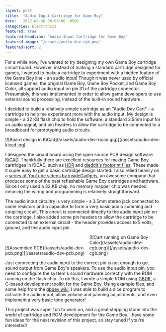 ```yaml
---
layout: post
title:  "Audio Input Cartridge for Game Boy"
date:   2022-08-30 00:00:00 -0500
categories: Electronics
featured: true
featured-headline: "Audio Input Cartridge for Game Boy"
featured-image: "/assets/audio-dev-cgb.png"
featured-sort: 2
---
```


For a while now, I've wanted to try designing my own Game Boy cartridge circuit board. However, instead of making a standard cartridge designed for games, I wanted to make a cartridge to experiment with a hidden feature of the Game Boy line - an audio input! Though it was never used by official licensed games, the original Game Boy, Game Boy Pocket, and Game Boy Color, all support audio input on pin 31 of the cartridge connector. Presumably, this was implemented in order to allow game developers to use external sound processing, instead of the built-in sound hardware.

I decided to build a relatively simple cartridge as an "Audio Dev Cart" - a cartridge to help me experiment more with the audio input. My design is simple - a 32 KB flash chip to hold the software, a standard 3.5mm input for an audio signal, and pin headers to allow the cartridge to be connected to a breadboard for prototyping audio circuits.

<div class='image-container'>
[![Board design in KiCad](/assets/audio-dev-kicad.jpg)](/assets/audio-dev-kicad.jpg)
</div>

I designed the circuit board using the open source PCB design software [KiCAD](https://www.kicad.org/). Thankfully there are excellent resources for making Game Boy cartridges in KiCAD, such as [HDR](https://github.com/HDR/HDR_Gameboy) and [djeddit's footprint files](https://github.com/djedditt/kicad-gamepaks). These made it super easy to get a basic cartridge design started. I also relied heavily on a [series of YouTube videos by insideGadgets](https://www.youtube.com/watch?v=xvVj62UxEAY), an awesome company that produces some of the best reflashable Game Boy cartridges and hardware. Since I only used a 32 KB chip, no memory mapper chip was needed, meaning the wiring and programming is relatively straightforward.

The audio input circuitry is very simple - a 3.5mm stereo jack connected to some resistors and a capacitor to form a very basic audio summing and coupling circuit. This circuit is connected directly to the audio input pin on the cartridge. I also added some pin headers to allow the cartridge to be connected to an external circuit - the header provides access to 5 volts, ground, and the audio input pin.

<div class='image-container' style='width:53%;display:inline-block;'>
[![Assembled PCB](/assets/audio-dev-pcb.png)](/assets/audio-dev-pcb.png)
</div>
<div class='image-container' style='width:45%;display:inline-block;'>
[![Cart running on Game Boy Color](/assets/audio-dev-cgb.png)](/assets/audio-dev-cgb.png)
</div>

Just connecting the audio input to the correct pin is not enough to get sound output from Game Boy's speakers. To use the audio input pin, you need to configure the system's sound hardware correctly with the ROM running on the flash chip. To do this, I wrote a simple ROM using [GBDK](https://github.com/gbdk-2020/gbdk-2020), a C-based development toolkit for the Game Boy. Using example files, and some help from the [gbdev wiki](https://gbdev.gg8.se/wiki/articles/Gameboy_sound_hardware), I was able to build a nice program to activate the audio input, allow volume and panning adjustments, and even implement a very basic tone generator! 

This project was super fun to work on, and a great stepping stone into the world of cartridge and ROM development for the Game Boy. I have some fun ideas for the next revision of this project, so stay tuned if you're interested!